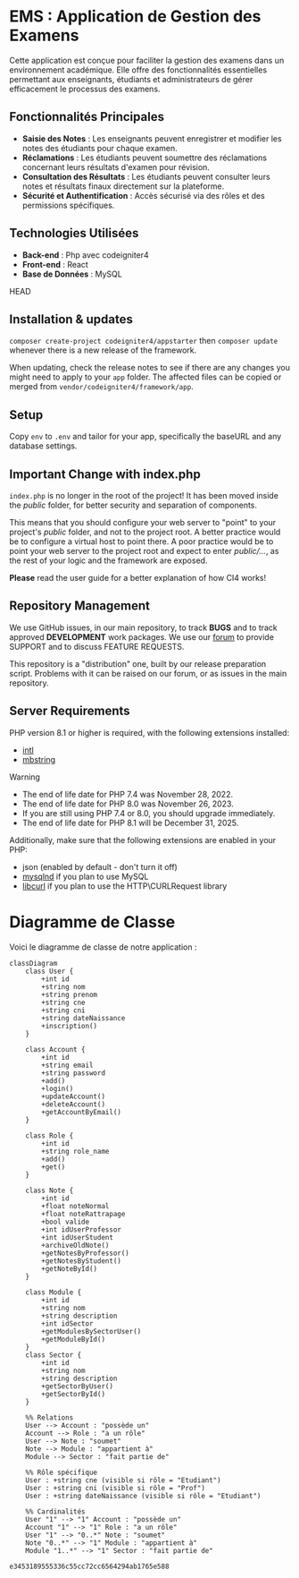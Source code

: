 # EMS : Application de Gestion des Examens

Cette application est conçue pour faciliter la gestion des examens dans un environnement académique. Elle offre des fonctionnalités essentielles permettant aux enseignants, étudiants et administrateurs de gérer efficacement le processus des examens.

## Fonctionnalités Principales

- **Saisie des Notes** : Les enseignants peuvent enregistrer et modifier les notes des étudiants pour chaque examen.
- **Réclamations** : Les étudiants peuvent soumettre des réclamations concernant leurs résultats d'examen pour révision.
- **Consultation des Résultats** : Les étudiants peuvent consulter leurs notes et résultats finaux directement sur la plateforme.
- **Sécurité et Authentification** : Accès sécurisé via des rôles et des permissions spécifiques.

## Technologies Utilisées

- **Back-end** : Php avec codeigniter4
- **Front-end** : React
- **Base de Données** : MySQL

HEAD
## Installation & updates

`composer create-project codeigniter4/appstarter` then `composer update` whenever
there is a new release of the framework.

When updating, check the release notes to see if there are any changes you might need to apply
to your `app` folder. The affected files can be copied or merged from
`vendor/codeigniter4/framework/app`.

## Setup

Copy `env` to `.env` and tailor for your app, specifically the baseURL
and any database settings.

## Important Change with index.php

`index.php` is no longer in the root of the project! It has been moved inside the *public* folder,
for better security and separation of components.

This means that you should configure your web server to "point" to your project's *public* folder, and
not to the project root. A better practice would be to configure a virtual host to point there. A poor practice would be to point your web server to the project root and expect to enter *public/...*, as the rest of your logic and the
framework are exposed.

**Please** read the user guide for a better explanation of how CI4 works!

## Repository Management

We use GitHub issues, in our main repository, to track **BUGS** and to track approved **DEVELOPMENT** work packages.
We use our [forum](http://forum.codeigniter.com) to provide SUPPORT and to discuss
FEATURE REQUESTS.

This repository is a "distribution" one, built by our release preparation script.
Problems with it can be raised on our forum, or as issues in the main repository.

## Server Requirements

PHP version 8.1 or higher is required, with the following extensions installed:

- [intl](http://php.net/manual/en/intl.requirements.php)
- [mbstring](http://php.net/manual/en/mbstring.installation.php)

> [!WARNING]
> - The end of life date for PHP 7.4 was November 28, 2022.
> - The end of life date for PHP 8.0 was November 26, 2023.
> - If you are still using PHP 7.4 or 8.0, you should upgrade immediately.
> - The end of life date for PHP 8.1 will be December 31, 2025.

Additionally, make sure that the following extensions are enabled in your PHP:

- json (enabled by default - don't turn it off)
- [mysqlnd](http://php.net/manual/en/mysqlnd.install.php) if you plan to use MySQL
- [libcurl](http://php.net/manual/en/curl.requirements.php) if you plan to use the HTTP\CURLRequest library

# Diagramme de Classe

Voici le diagramme de classe de notre application :

```mermaid
classDiagram
    class User {
        +int id
        +string nom
        +string prenom
        +string cne
        +string cni
        +string dateNaissance
        +inscription()
    }

    class Account {
        +int id
        +string email
        +string password
        +add()
        +login()
        +updateAccount()
        +deleteAccount()
        +getAccountByEmail()
    }

    class Role {
        +int id
        +string role_name
        +add()
        +get()
    }

    class Note {
        +int id
        +float noteNormal
        +float noteRattrapage
        +bool valide
        +int idUserProfessor
        +int idUserStudent
        +archiveOldNote()
        +getNotesByProfessor()
        +getNotesByStudent()
        +getNoteById()
    }

    class Module {
        +int id
        +string nom
        +string description
        +int idSector
        +getModulesBySectorUser()
        +getModuleById()
    }
    class Sector {
        +int id
        +string nom
        +string description
        +getSectorByUser()
        +getSectorById()
    }

    %% Relations
    User --> Account : "possède un"
    Account --> Role : "a un rôle"
    User --> Note : "soumet"
    Note --> Module : "appartient à"
    Module --> Sector : "fait partie de"
    
    %% Rôle spécifique
    User : +string cne (visible si rôle = "Etudiant")
    User : +string cni (visible si rôle = "Prof")
    User : +string dateNaissance (visible si rôle = "Etudiant")

    %% Cardinalités
    User "1" --> "1" Account : "possède un"
    Account "1" --> "1" Role : "a un rôle"
    User "1" --> "0..*" Note : "soumet"
    Note "0..*" --> "1" Module : "appartient à"
    Module "1..*" --> "1" Sector : "fait partie de"

e3453189555336c55cc72cc6564294ab1765e588
